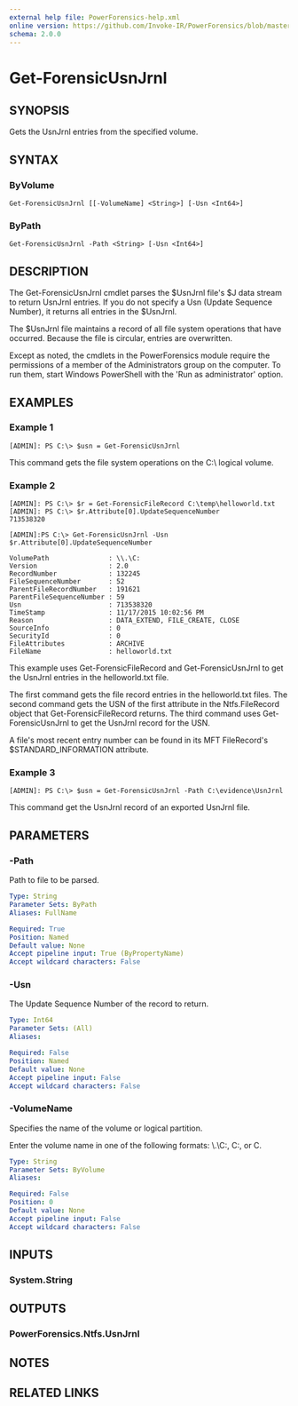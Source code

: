 ```yaml
---
external help file: PowerForensics-help.xml
online version: https://github.com/Invoke-IR/PowerForensics/blob/master/Modules/PowerForensics/docs/Get-ForensicUsnJrnl.md
schema: 2.0.0
---
```


# Get-ForensicUsnJrnl

## SYNOPSIS
Gets the UsnJrnl entries from the specified volume.

## SYNTAX

### ByVolume
```
Get-ForensicUsnJrnl [[-VolumeName] <String>] [-Usn <Int64>]
```

### ByPath
```
Get-ForensicUsnJrnl -Path <String> [-Usn <Int64>]
```

## DESCRIPTION
The Get-ForensicUsnJrnl cmdlet parses the $UsnJrnl file&apos;s $J data stream to return UsnJrnl entries. If you do not specify a Usn (Update Sequence Number), it returns all entries in the $UsnJrnl.

The $UsnJrnl file maintains a record of all file system operations that have occurred. Because the file is circular, entries are overwritten.

Except as noted, the cmdlets in the PowerForensics module require the permissions of a member of the Administrators group on the computer. To run them, start Windows PowerShell with the 'Run as administrator' option.

## EXAMPLES

### Example 1
```
[ADMIN]: PS C:\> $usn = Get-ForensicUsnJrnl
```

This command gets the file system operations on the C:\ logical volume.

### Example 2
```
[ADMIN]: PS C:\> $r = Get-ForensicFileRecord C:\temp\helloworld.txt
[ADMIN]: PS C:\> $r.Attribute[0].UpdateSequenceNumber
713538320

[ADMIN]:PS C:\> Get-ForensicUsnJrnl -Usn $r.Attribute[0].UpdateSequenceNumber

VolumePath               : \\.\C:
Version                  : 2.0
RecordNumber             : 132245
FileSequenceNumber       : 52
ParentFileRecordNumber   : 191621
ParentFileSequenceNumber : 59
Usn                      : 713538320
TimeStamp                : 11/17/2015 10:02:56 PM
Reason                   : DATA_EXTEND, FILE_CREATE, CLOSE
SourceInfo               : 0
SecurityId               : 0
FileAttributes           : ARCHIVE
FileName                 : helloworld.txt
```

This example uses Get-ForensicFileRecord and Get-ForensicUsnJrnl to get the UsnJrnl entries in the helloworld.txt file.

The first command gets the file record entries in the helloworld.txt files. The second command gets the USN of the first attribute in the Ntfs.FileRecord object that Get-ForensicFileRecord returns.
The third command uses Get-ForensicUsnJrnl to get the UsnJrnl record for the USN.

A file's most recent entry number can be found in its MFT FileRecord's $STANDARD_INFORMATION attribute.

### Example 3
```
[ADMIN]: PS C:\> $usn = Get-ForensicUsnJrnl -Path C:\evidence\UsnJrnl
```

This command get the UsnJrnl record of an exported UsnJrnl file.

## PARAMETERS

### -Path
Path to file to be parsed.

```yaml
Type: String
Parameter Sets: ByPath
Aliases: FullName

Required: True
Position: Named
Default value: None
Accept pipeline input: True (ByPropertyName)
Accept wildcard characters: False
```

### -Usn
The Update Sequence Number of the record to return.

```yaml
Type: Int64
Parameter Sets: (All)
Aliases: 

Required: False
Position: Named
Default value: None
Accept pipeline input: False
Accept wildcard characters: False
```

### -VolumeName
Specifies the name of the volume or logical partition.

Enter the volume name in one of the following formats: \\.\C:, C:, or C.

```yaml
Type: String
Parameter Sets: ByVolume
Aliases: 

Required: False
Position: 0
Default value: None
Accept pipeline input: False
Accept wildcard characters: False
```

## INPUTS

### System.String


## OUTPUTS

### PowerForensics.Ntfs.UsnJrnl

## NOTES

## RELATED LINKS

